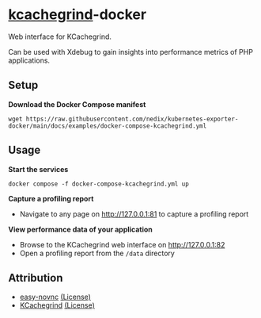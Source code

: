 # [kcachegrind]-docker

Web interface for KCachegrind.

Can be used with Xdebug to gain insights into performance metrics of PHP applications.

## Setup

**Download the Docker Compose manifest**

```shell
wget https://raw.githubusercontent.com/nedix/kubernetes-exporter-docker/main/docs/examples/docker-compose-kcachegrind.yml
```

## Usage

**Start the services**

```shell
docker compose -f docker-compose-kcachegrind.yml up
```

**Capture a profiling report**

- Navigate to any page on http://127.0.0.1:81 to capture a profiling report

**View performance data of your application**

- Browse to the KCachegrind web interface on http://127.0.0.1:82
- Open a profiling report from the `/data` directory

## Attribution

- [easy-novnc] [(License)](https://raw.githubusercontent.com/pgaskin/easy-novnc/master/LICENSE.md)
- [KCachegrind] [(License)](https://github.com/KDE/kcachegrind/tree/master/LICENSES)

[easy-novnc]: https://github.com/pgaskin/easy-novnc
[KCachegrind]: https://github.com/KDE/kcachegrind
